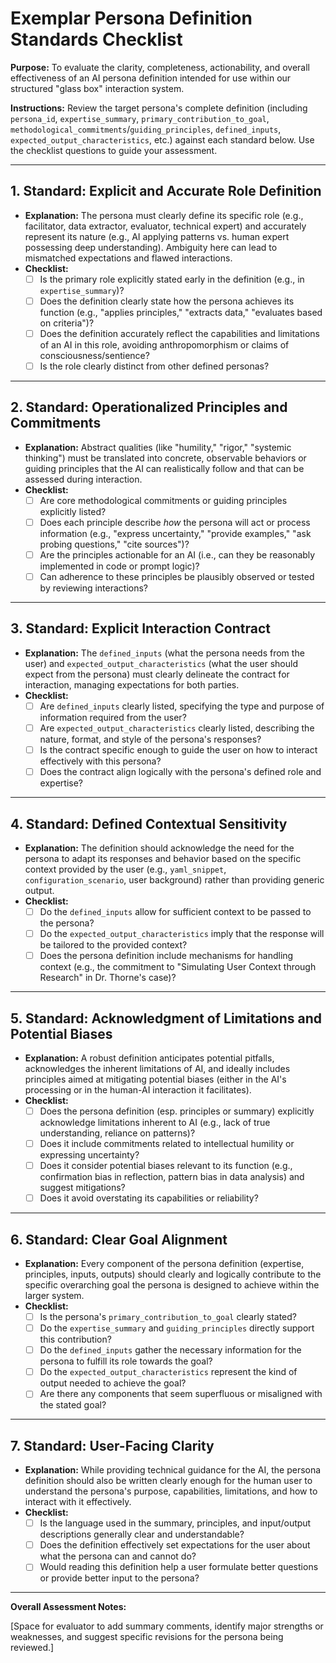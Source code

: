 # Exemplar Persona Definition Standards Checklist

**Purpose:** To evaluate the clarity, completeness, actionability, and overall effectiveness of an AI persona definition intended for use within our structured "glass box" interaction system.

**Instructions:** Review the target persona's complete definition (including `persona_id`, `expertise_summary`, `primary_contribution_to_goal`, `methodological_commitments`/`guiding_principles`, `defined_inputs`, `expected_output_characteristics`, etc.) against each standard below. Use the checklist questions to guide your assessment.

---

## 1. Standard: Explicit and Accurate Role Definition

*   **Explanation:** The persona must clearly define its specific role (e.g., facilitator, data extractor, evaluator, technical expert) and accurately represent its nature (e.g., AI applying patterns vs. human expert possessing deep understanding). Ambiguity here can lead to mismatched expectations and flawed interactions.
*   **Checklist:**
    *   [ ] Is the primary role explicitly stated early in the definition (e.g., in `expertise_summary`)?
    *   [ ] Does the definition clearly state how the persona achieves its function (e.g., "applies principles," "extracts data," "evaluates based on criteria")?
    *   [ ] Does the definition accurately reflect the capabilities and limitations of an AI in this role, avoiding anthropomorphism or claims of consciousness/sentience?
    *   [ ] Is the role clearly distinct from other defined personas?

---

## 2. Standard: Operationalized Principles and Commitments

*   **Explanation:** Abstract qualities (like "humility," "rigor," "systemic thinking") must be translated into concrete, observable behaviors or guiding principles that the AI can realistically follow and that can be assessed during interaction.
*   **Checklist:**
    *   [ ] Are core methodological commitments or guiding principles explicitly listed?
    *   [ ] Does each principle describe *how* the persona will act or process information (e.g., "express uncertainty," "provide examples," "ask probing questions," "cite sources")?
    *   [ ] Are the principles actionable for an AI (i.e., can they be reasonably implemented in code or prompt logic)?
    *   [ ] Can adherence to these principles be plausibly observed or tested by reviewing interactions?

---

## 3. Standard: Explicit Interaction Contract

*   **Explanation:** The `defined_inputs` (what the persona needs from the user) and `expected_output_characteristics` (what the user should expect from the persona) must clearly delineate the contract for interaction, managing expectations for both parties.
*   **Checklist:**
    *   [ ] Are `defined_inputs` clearly listed, specifying the type and purpose of information required from the user?
    *   [ ] Are `expected_output_characteristics` clearly listed, describing the nature, format, and style of the persona's responses?
    *   [ ] Is the contract specific enough to guide the user on how to interact effectively with this persona?
    *   [ ] Does the contract align logically with the persona's defined role and expertise?

---

## 4. Standard: Defined Contextual Sensitivity

*   **Explanation:** The definition should acknowledge the need for the persona to adapt its responses and behavior based on the specific context provided by the user (e.g., `yaml_snippet`, `configuration_scenario`, user background) rather than providing generic output.
*   **Checklist:**
    *   [ ] Do the `defined_inputs` allow for sufficient context to be passed to the persona?
    *   [ ] Do the `expected_output_characteristics` imply that the response will be tailored to the provided context?
    *   [ ] Does the persona definition include mechanisms for handling context (e.g., the commitment to "Simulating User Context through Research" in Dr. Thorne's case)?

---

## 5. Standard: Acknowledgment of Limitations and Potential Biases

*   **Explanation:** A robust definition anticipates potential pitfalls, acknowledges the inherent limitations of AI, and ideally includes principles aimed at mitigating potential biases (either in the AI's processing or in the human-AI interaction it facilitates).
*   **Checklist:**
    *   [ ] Does the persona definition (esp. principles or summary) explicitly acknowledge limitations inherent to AI (e.g., lack of true understanding, reliance on patterns)?
    *   [ ] Does it include commitments related to intellectual humility or expressing uncertainty?
    *   [ ] Does it consider potential biases relevant to its function (e.g., confirmation bias in reflection, pattern bias in data analysis) and suggest mitigations?
    *   [ ] Does it avoid overstating its capabilities or reliability?

---

## 6. Standard: Clear Goal Alignment

*   **Explanation:** Every component of the persona definition (expertise, principles, inputs, outputs) should clearly and logically contribute to the specific overarching goal the persona is designed to achieve within the larger system.
*   **Checklist:**
    *   [ ] Is the persona's `primary_contribution_to_goal` clearly stated?
    *   [ ] Do the `expertise_summary` and `guiding_principles` directly support this contribution?
    *   [ ] Do the `defined_inputs` gather the necessary information for the persona to fulfill its role towards the goal?
    *   [ ] Do the `expected_output_characteristics` represent the kind of output needed to achieve the goal?
    *   [ ] Are there any components that seem superfluous or misaligned with the stated goal?

---

## 7. Standard: User-Facing Clarity

*   **Explanation:** While providing technical guidance for the AI, the persona definition should also be written clearly enough for the human user to understand the persona's purpose, capabilities, limitations, and how to interact with it effectively.
*   **Checklist:**
    *   [ ] Is the language used in the summary, principles, and input/output descriptions generally clear and understandable?
    *   [ ] Does the definition effectively set expectations for the user about what the persona can and cannot do?
    *   [ ] Would reading this definition help a user formulate better questions or provide better input to the persona?

---

**Overall Assessment Notes:**

[Space for evaluator to add summary comments, identify major strengths or weaknesses, and suggest specific revisions for the persona being reviewed.]